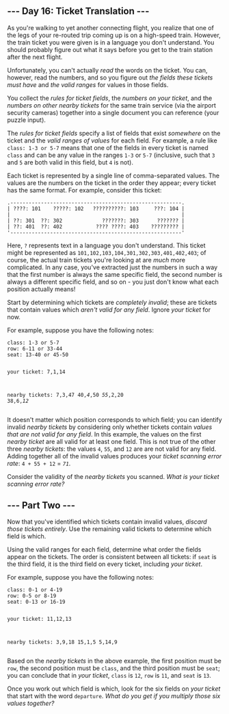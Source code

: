 <article class="day-desc"><h2>--- Day 16: Ticket Translation ---</h2><p>As you're walking to yet another connecting flight, you realize that one of the legs of your re-routed trip coming up is on a high-speed train. However, the train ticket you were given is in a language you don't understand. You should probably figure out what it says before you get to the train station after the next flight.</p>
<p>Unfortunately, you <span title="This actually happened to me once, but I solved it by just asking someone.">can't actually <em>read</em> the words on the ticket</span>. You can, however, read the numbers, and so you figure out <em>the fields these tickets must have</em> and <em>the valid ranges</em> for values in those fields.</p>
<p>You collect the <em>rules for ticket fields</em>, the <em>numbers on your ticket</em>, and the <em>numbers on other nearby tickets</em> for the same train service (via the airport security cameras) together into a single document you can reference (your puzzle input).</p>
<p>The <em>rules for ticket fields</em> specify a list of fields that exist <em>somewhere</em> on the ticket and the <em>valid ranges of values</em> for each field. For example, a rule like <code>class: 1-3 or 5-7</code> means that one of the fields in every ticket is named <code>class</code> and can be any value in the ranges <code>1-3</code> or <code>5-7</code> (inclusive, such that <code>3</code> and <code>5</code> are both valid in this field, but <code>4</code> is not).</p>
<p>Each ticket is represented by a single line of comma-separated values. The values are the numbers on the ticket in the order they appear; every ticket has the same format. For example, consider this ticket:</p>
<pre><code>.--------------------------------------------------------.
| ????: 101    ?????: 102   ??????????: 103     ???: 104 |
|                                                        |
| ??: 301  ??: 302             ???????: 303      ??????? |
| ??: 401  ??: 402           ???? ????: 403    ????????? |
'--------------------------------------------------------'
</code></pre>
<p>Here, <code>?</code> represents text in a language you don't understand. This ticket might be represented as <code>101,102,103,104,301,302,303,401,402,403</code>; of course, the actual train tickets you're looking at are <em>much</em> more complicated. In any case, you've extracted just the numbers in such a way that the first number is always the same specific field, the second number is always a different specific field, and so on - you just don't know what each position actually means!</p>
<p>Start by determining which tickets are <em>completely invalid</em>; these are tickets that contain values which <em>aren't valid for any field</em>. Ignore <em>your ticket</em> for now.</p>
<p>For example, suppose you have the following notes:</p>
<pre><code>class: 1-3 or 5-7
row: 6-11 or 33-44
seat: 13-40 or 45-50

your ticket:
7,1,14

nearby tickets:
7,3,47
40,<em>4</em>,50
<em>55</em>,2,20
38,6,<em>12</em>
</code></pre>
<p>It doesn't matter which position corresponds to which field; you can identify invalid <em>nearby tickets</em> by considering only whether tickets contain <em>values that are not valid for any field</em>. In this example, the values on the first <em>nearby ticket</em> are all valid for at least one field. This is not true of the other three <em>nearby tickets</em>: the values <code>4</code>, <code>55</code>, and <code>12</code> are are not valid for any field. Adding together all of the invalid values produces your <em>ticket scanning error rate</em>: <code>4 + 55 + 12</code> = <em><code>71</code></em>.</p>
<p>Consider the validity of the <em>nearby tickets</em> you scanned. <em>What is your ticket scanning error rate?</em></p>
</article>
<article class="day-desc"><h2 id="part2">--- Part Two ---</h2><p>Now that you've identified which tickets contain invalid values, <em>discard those tickets entirely</em>. Use the remaining valid tickets to determine which field is which.</p>
<p>Using the valid ranges for each field, determine what order the fields appear on the tickets. The order is consistent between all tickets: if <code>seat</code> is the third field, it is the third field on every ticket, including <em>your ticket</em>.</p>
<p>For example, suppose you have the following notes:</p>
<pre><code>class: 0-1 or 4-19
row: 0-5 or 8-19
seat: 0-13 or 16-19

your ticket:
11,12,13

nearby tickets:
3,9,18
15,1,5
5,14,9
</code></pre>
<p>Based on the <em>nearby tickets</em> in the above example, the first position must be <code>row</code>, the second position must be <code>class</code>, and the third position must be <code>seat</code>; you can conclude that in <em>your ticket</em>, <code>class</code> is <code>12</code>, <code>row</code> is <code>11</code>, and <code>seat</code> is <code>13</code>.</p>
<p>Once you work out which field is which, look for the six fields on <em>your ticket</em> that start with the word <code>departure</code>. <em>What do you get if you multiply those six values together?</em></p>
</article>
